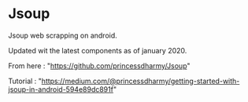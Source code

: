 # Jsoup
Jsoup web scrapping on android.

Updated wit the latest components as of january 2020.

From here : "https://github.com/princessdharmy/Jsoup"

Tutorial : "https://medium.com/@princessdharmy/getting-started-with-jsoup-in-android-594e89dc891f"
